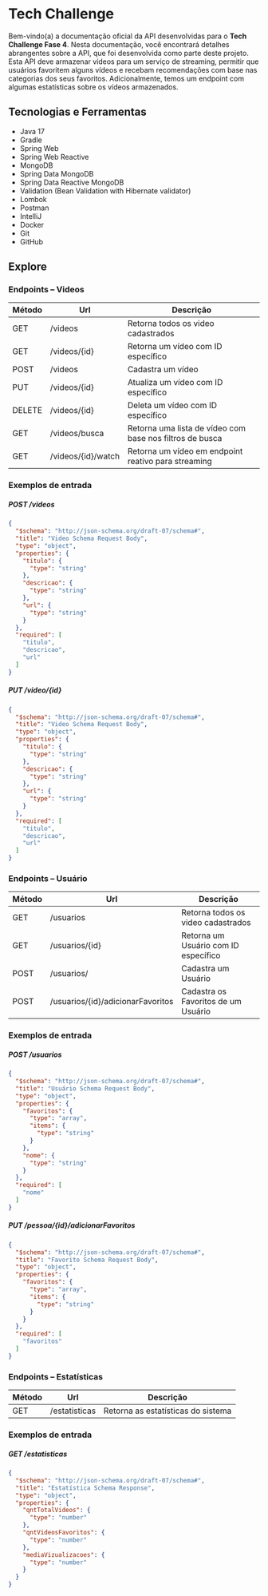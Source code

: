 # Tech Challenge

Bem-vindo(a) a documentação oficial da API desenvolvidas para o **Tech Challenge Fase 4**. Nesta documentação, você
encontrará detalhes abrangentes sobre a API, que foi desenvolvida como parte deste projeto.
Esta API deve armazenar vídeos para um serviço de streaming, permitir que usuários favoritem alguns vídeos e recebam
recomendações com base nas categorias dos seus favoritos. Adicionalmente, temos um endpoint com algumas estatísticas
sobre os vídeos armazenados.

## Tecnologias e Ferramentas

- Java 17
- Gradle
- Spring Web
- Spring Web Reactive
- MongoDB
- Spring Data MongoDB
- Spring Data Reactive MongoDB
- Validation (Bean Validation with Hibernate validator)
- Lombok
- Postman
- IntelliJ
- Docker
- Git
- GitHub

## Explore

### Endpoints – Videos

| Método | Url                | Descrição                                                |
|--------|--------------------|----------------------------------------------------------|
| GET    | /videos            | Retorna todos os video cadastrados                       |                             
| GET    | /videos/{id}       | Retorna um vídeo com ID específico                       |                             
| POST   | /videos            | Cadastra um vídeo                                        | 
| PUT    | /videos/{id}       | Atualiza um vídeo com ID específico                      | 
| DELETE | /videos/{id}       | Deleta um vídeo com ID específico                        |                             
| GET    | /videos/busca      | Retorna uma lista de vídeo com base nos filtros de busca |                             
| GET    | /videos/{id}/watch | Retorna um vídeo em endpoint reativo para streaming      |                             

### Exemplos de entrada

##### POST /videos
```json
{
  "$schema": "http://json-schema.org/draft-07/schema#",
  "title": "Video Schema Request Body",
  "type": "object",
  "properties": {
    "titulo": {
      "type": "string"
    },
    "descricao": {
      "type": "string"
    },
    "url": {
      "type": "string"
    }
  },
  "required": [
    "titulo",
    "descricao",
    "url"
  ]
}
```

##### PUT /video/{id}
```json
{
  "$schema": "http://json-schema.org/draft-07/schema#",
  "title": "Video Schema Request Body",
  "type": "object",
  "properties": {
    "titulo": {
      "type": "string"
    },
    "descricao": {
      "type": "string"
    },
    "url": {
      "type": "string"
    }
  },
  "required": [
    "titulo",
    "descricao",
    "url"
  ]
}
```

### Endpoints – Usuário

| Método | Url                               | Descrição                            | 
|--------|-----------------------------------|--------------------------------------|
| GET    | /usuarios                         | Retorna todos os video cadastrados   |
| GET    | /usuarios/{id}                    | Retorna um Usuário com ID específico |
| POST   | /usuarios/                        | Cadastra um Usuário                  |
| POST   | /usuarios/{id}/adicionarFavoritos | Cadastra os Favoritos de um Usuário  |

### Exemplos de entrada

##### POST /usuarios
```json
{
  "$schema": "http://json-schema.org/draft-07/schema#",
  "title": "Usuário Schema Request Body",
  "type": "object",
  "properties": {
    "favoritos": {
      "type": "array",
      "items": {
        "type": "string"
      }
    },
    "nome": {
      "type": "string"
    }
  },
  "required": [
    "nome"
  ]
}
```

##### PUT /pessoa/{id}/adicionarFavoritos
```json
{
  "$schema": "http://json-schema.org/draft-07/schema#",
  "title": "Favorito Schema Request Body",
  "type": "object",
  "properties": {
    "favoritos": {
      "type": "array",
      "items": {
        "type": "string"
      }
    }
  },
  "required": [
    "favoritos"
  ]
}
```

### Endpoints – Estatísticas

| Método | Url           | Descrição                          | 
|--------|---------------|------------------------------------|
| GET    | /estatisticas | Retorna as estatísticas do sistema |

### Exemplos de entrada

##### GET /estatisticas
```json
{
  "$schema": "http://json-schema.org/draft-07/schema#",
  "title": "Estatística Schema Response",
  "type": "object",
  "properties": {
    "qntTotalVideos": {
      "type": "number"
    },
    "qntVideosFavoritos": {
      "type": "number"
    },
    "mediaVizualizacoes": {
      "type": "number"
    }
  }
}
```
